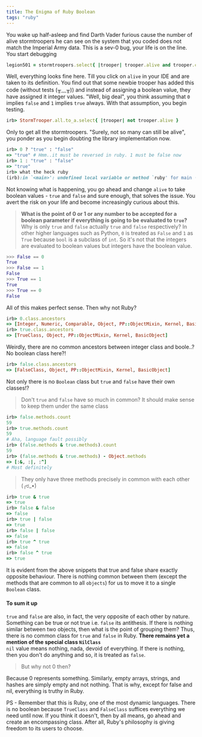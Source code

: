```yaml
---
title: The Enigma of Ruby Boolean
tags: "ruby"
---
```


You wake up half-asleep and find Darth Vader furious cause the number of alive stormtroopers he can see on the system that you coded does not match the Imperial Army data. This is a sev-0 bug, your life is on the line. You start debugging

```ruby
legion501 = stormtroopers.select{ |trooper| trooper.alive and trooper.commander == "Dark Lord" }

```

Well, everything looks fine here. Till you click on `alive` in your IDE and are taken to its definition. You find out that some newbie trooper has added this code (without tests (╥﹏╥)) and instead of assigning a boolean value, they have assigned it integer values. "Well, big deal", you think assuming that `0` implies `false` and `1` implies `true` always. With that assumption, you begin testing.

```ruby
irb> StormTrooper.all.to_a.select{ |trooper| not trooper.alive }

```
Only to get all the stormtroopers. "Surely, not so many can still be alive", you ponder as you begin doubting the library implementation now.

```ruby
irb> 0 ? "true" : "false"
=> "true" # Hmm..it must be reversed in ruby. 1 must be false now
irb> 1 : "true" : "false"
=> "true"
irb> what the heck ruby
(irb):in `<main>': undefined local variable or method `ruby' for main (NameError)
```
Not knowing what is happening, you go ahead and change `alive` to take boolean values - `true` and `false` and sure enough, that solves the issue. You avert the risk on your life and become increasingly curious about this.
> **What is the point of 0 or 1 or any number to be accepted for a boolean parameter if everything is going to be evaluated to `true`?**  
> Why is only `true` and `false` actually `true` and `false` respectively?
In other higher languages such as Python, `0` is treated as `False` and `1` as `True` because `bool` is a subclass of `int`. So it's not that the integers are evaluated to boolean values but integers have the boolean value.

```python
>>> False == 0
True
>>> False == 1
False
>>> True == 1
True
>>> True == 0
False
```

All of this makes perfect sense. Then why not Ruby?

```ruby
irb> 0.class.ancestors
=> [Integer, Numeric, Comparable, Object, PP::ObjectMixin, Kernel, BasicObject]
irb> true.class.ancestors
=> [TrueClass, Object, PP::ObjectMixin, Kernel, BasicObject]
```
Weirdly, there are no common ancestors between integer class and boole..? No boolean class here?!

```ruby
irb> false.class.ancestors
=> [FalseClass, Object, PP::ObjectMixin, Kernel, BasicObject]
```
Not only there is no `Boolean` class but `true` and `false` have their own classes!?

> Don't `true` and `false` have so much in common? It should make sense to keep them under the same class

```ruby
irb> false.methods.count
59
irb> true.methods.count
59
# Aha, language fault possibly
irb> (false.methods & true.methods).count
59
irb> (false.methods & true.methods) - Object.methods
=> [:&, :|, :^]
# Most definitely

```
> They only have three methods precisely in common with each other (╭ರ_•́)

```ruby
irb> true & true
=> true
irb> false & false
=> false
irb> true | false
=> true
irb> false | false
=> false
irb> true ^ true
=> false
irb> false ^ true
=> true
```
It is evident from the above snippets that true and false share exactly opposite behaviour. There is nothing common between them (except the methods that are common to all `objects`) for us to move it to a single `Boolean` class.
#### To sum it up
`true` and `false` are also, in fact, the very opposite of each other by nature. Something can be true or not true i.e. `false` its antithesis. If there is nothing similar between two objects, then what is the point of grouping them? Thus, there is no common class for `true` and `false` in Ruby.
**There remains yet a mention of the special class `NilClass`**  
`nil` value means nothing, nada, devoid of everything. If there is nothing, then you don't do anything and so, it is treated as `false`.

> But why not 0 then?

Because 0 represents something. Similarly, empty arrays, strings, and hashes are simply empty and not nothing. That is why, except for false and nil, everything is truthy in Ruby.

PS - Remember that this is Ruby, one of the most dynamic languages. There is no boolean because `TrueClass` and `FalseClass` suffices everything we need until now. If you think it doesn't, then by all means, go ahead and create an encompassing class. After all, Ruby's philosophy is giving freedom to its users to choose.